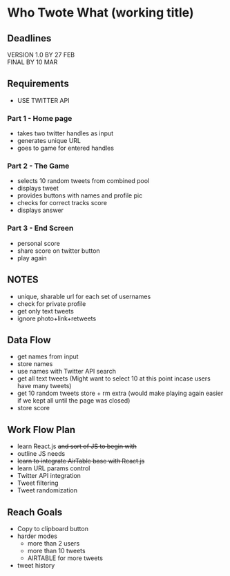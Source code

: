 # Who Twote What (working title)

## Deadlines 
VERSION 1.0 BY 27 FEB  
FINAL BY 10 MAR

## Requirements
- USE TWITTER API
### Part 1 - Home page
- takes two twitter handles as input
- generates unique URL
- goes to game for entered handles
### Part 2 - The Game
- selects 10 random tweets from combined pool
- displays tweet
- provides buttons with names and profile pic
- checks for correct tracks score
- displays answer
### Part 3 - End Screen
- personal score
- share score on twitter button
- play again


## NOTES
- unique, sharable url for each set of usernames
- check for private profile
- get only text tweets
- ignore photo+link+retweets



## Data Flow
- get names from input
- store names
- use names with Twitter API search
- get all text tweets (Might want to select 10 at this point incase users have many tweets)
- get 10 random tweets store + rm extra (would make playing again easier if we kept all until the page was closed)
- store score



## Work Flow Plan
- learn React.js <del>and sort of JS to begin with</del>
- outline JS needs
- <del>learn to integrate AirTable base with React.js</del>
- learn URL params control
- Twitter API integration
- Tweet filtering
- Tweet randomization


## Reach Goals
- Copy to clipboard button
- harder modes
  - more than 2 users
  - more than 10 tweets
  - AIRTABLE for more tweets
- tweet history